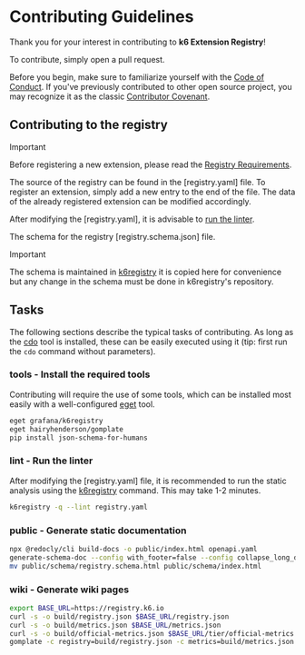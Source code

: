 # Contributing Guidelines

Thank you for your interest in contributing to **k6 Extension Registry**!

To contribute, simply open a pull request.

Before you begin, make sure to familiarize yourself with the [Code of Conduct](CODE_OF_CONDUCT.md). If you've previously contributed to other open source project, you may recognize it as the classic [Contributor Covenant](https://contributor-covenant.org/).

## Contributing to the registry

> [!IMPORTANT]
> Before registering a new extension, please read the [Registry Requirements](https://grafana.com/docs/k6/latest/extensions/explanations/extensions-registry/#registry-requirements).

The source of the registry can be found in the [registry.yaml] file. To register an extension, simply add a new entry to the end of the file. The data of the already registered extension can be modified accordingly.

After modifying the [registry.yaml], it is advisable to [run the linter](#lint---run-the-linter).

The schema for the registry [registry.schema.json] file.

> [!IMPORTANT]
> The schema is maintained in [k6registry](https://github.com/grafana/k6registry) it is copied here for convenience but any change in the schema must be done in k6registry's repository. 

## Tasks

The following sections describe the typical tasks of contributing. As long as the [cdo](https://github.com/szkiba/cdo) tool is installed, these can be easily executed using it (tip: first run the `cdo` command without parameters).

### tools - Install the required tools

Contributing will require the use of some tools, which can be installed most easily with a well-configured [eget] tool.

```bash
eget grafana/k6registry
eget hairyhenderson/gomplate
pip install json-schema-for-humans
```

[eget]: https://github.com/zyedidia/eget

### lint - Run the linter

After modifying the [registry.yaml] file, it is recommended to run the static analysis using the [k6registry] command. This may take 1-2 minutes.

```bash
k6registry -q --lint registry.yaml
```

[lint]: #lint---run-the-linter
[k6registry]: https://github.com/grafana/k6registry

### public - Generate static documentation

```bash
npx @redocly/cli build-docs -o public/index.html openapi.yaml
generate-schema-doc --config with_footer=false --config collapse_long_descriptions=false registry.schema.json public/schema
mv public/schema/registry.schema.html public/schema/index.html
```

### wiki - Generate wiki pages

```bash
export BASE_URL=https://registry.k6.io
curl -s -o build/registry.json $BASE_URL/registry.json
curl -s -o build/metrics.json $BASE_URL/metrics.json
curl -s -o build/official-metrics.json $BASE_URL/tier/official-metrics.json
gomplate -c registry=build/registry.json -c metrics=build/metrics.json -c official_metrics=build/official-metrics.json -c schema=registry.schema.json --input-dir wiki --output-map='build/wiki/{{.in|strings.TrimSuffix ".tpl"}}'
```
